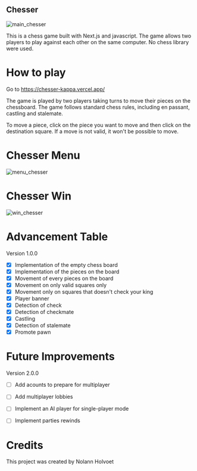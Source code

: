 ## Chesser

![main_chesser](https://user-images.githubusercontent.com/62303354/236130046-c91abc26-9372-4ec8-a879-9b662865fb74.png)

This is a chess game built with Next.js and javascript. The game allows two players to play against each other on the same computer. No chess library were used.

# How to play

Go to https://chesser-kappa.vercel.app/

The game is played by two players taking turns to move their pieces on the chessboard. The game follows standard chess rules, including en passant, castling and stalemate.

To move a piece, click on the piece you want to move and then click on the destination square. If a move is not valid, it won't be possible to move.

# Chesser Menu

![menu_chesser](https://user-images.githubusercontent.com/62303354/236130105-3e8abe07-b27c-4ad4-8e81-9a737adf4fc7.png)

# Chesser Win

![win_chesser](https://user-images.githubusercontent.com/62303354/236130145-0b25525e-0411-4366-8992-8dfde4796e9a.png)

# Advancement Table

  Version 1.0.0

 - [x] Implementation of the empty chess board
 - [x] Implementation of the pieces on the board
 - [x] Movement of every pieces on the board
 - [x] Movement on only valid squares only
 - [x] Movement only on squares that doesn't check your king
 - [x] Player banner
 - [x] Detection of check
 - [x] Detection of checkmate
 - [x] Castling
 - [x] Detection of stalemate
 - [x] Promote pawn

# Future Improvements

  Version 2.0.0

  - [ ]  Add acounts to prepare for multiplayer
  - [ ]  Add multiplayer lobbies
  - [ ]  Implement an AI player for single-player mode
  - [ ]  Implement parties rewinds


# Credits

This project was created by Nolann Holvoet

